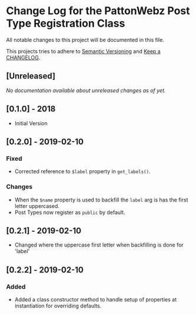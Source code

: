 # Change Log for the PattonWebz Post Type Registration Class

All notable changes to this project will be documented in this file.

This projects tries to adhere to [Semantic Versioning](https://semver.org/) and [Keep a CHANGELOG](https://keepachangelog.com/).

## [Unreleased]

_No documentation available about unreleased changes as of yet._

## [0.1.0] - 2018

- Initial Version

## [0.2.0] - 2019-02-10

### Fixed

- Corrected reference to `$label` property in `get_labels()`.

### Changes

- When the `$name` property is used to backfill the `label` arg is has the first letter uppercased.
- Post Types now register as `public` by default.

## [0.2.1] - 2019-02-10

- Changed where the uppercase first letter when backfilling is done for 'label'

## [0.2.2] - 2019-02-10

### Added

- Added a class constructor method to handle setup of properties at instantiation for overriding defaults.
